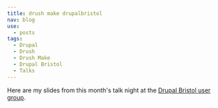 ```yaml
---
title: drush make drupalbristol
nav: blog
use:
  - posts
tags:
  - Drupal
  - Drush
  - Drush Make
  - Drupal Bristol
  - Talks
---
```

Here are my slides from this month's talk night at the [Drupal Bristol user group](https://groups.drupal.org/bristol-and-west-uk).

<script async class="speakerdeck-embed" data-id="42605700f102013198de5a5f6f23ab67" data-ratio="1.29456384323641" src="//speakerdeck.com/assets/embed.js"></script>